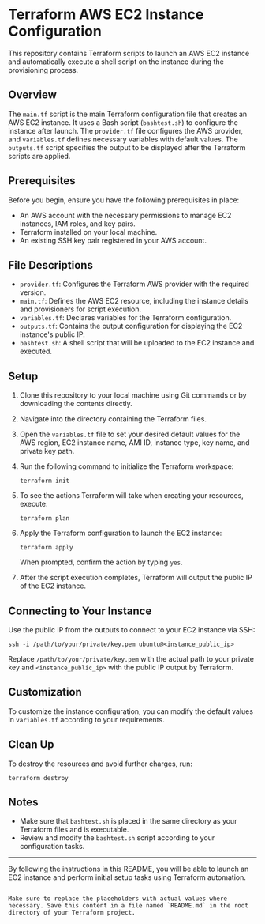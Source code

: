 # Terraform AWS EC2 Instance Configuration

This repository contains Terraform scripts to launch an AWS EC2 instance and automatically execute a shell script on the instance during the provisioning process.

## Overview

The `main.tf` script is the main Terraform configuration file that creates an AWS EC2 instance. It uses a Bash script (`bashtest.sh`) to configure the instance after launch. The `provider.tf` file configures the AWS provider, and `variables.tf` defines necessary variables with default values. The `outputs.tf` script specifies the output to be displayed after the Terraform scripts are applied.

## Prerequisites

Before you begin, ensure you have the following prerequisites in place:

- An AWS account with the necessary permissions to manage EC2 instances, IAM roles, and key pairs.
- Terraform installed on your local machine.
- An existing SSH key pair registered in your AWS account.

## File Descriptions

- `provider.tf`: Configures the Terraform AWS provider with the required version.
- `main.tf`: Defines the AWS EC2 resource, including the instance details and provisioners for script execution.
- `variables.tf`: Declares variables for the Terraform configuration.
- `outputs.tf`: Contains the output configuration for displaying the EC2 instance's public IP.
- `bashtest.sh`: A shell script that will be uploaded to the EC2 instance and executed.

## Setup

1. Clone this repository to your local machine using Git commands or by downloading the contents directly.

2. Navigate into the directory containing the Terraform files.

3. Open the `variables.tf` file to set your desired default values for the AWS region, EC2 instance name, AMI ID, instance type, key name, and private key path.

4. Run the following command to initialize the Terraform workspace:

   ```shell
   terraform init
   ```

5. To see the actions Terraform will take when creating your resources, execute:

   ```shell
   terraform plan
   ```

6. Apply the Terraform configuration to launch the EC2 instance:

   ```shell
   terraform apply
   ```

   When prompted, confirm the action by typing `yes`.

7. After the script execution completes, Terraform will output the public IP of the EC2 instance.

## Connecting to Your Instance

Use the public IP from the outputs to connect to your EC2 instance via SSH:

```shell
ssh -i /path/to/your/private/key.pem ubuntu@<instance_public_ip>
```

Replace `/path/to/your/private/key.pem` with the actual path to your private key and `<instance_public_ip>` with the public IP output by Terraform.

## Customization

To customize the instance configuration, you can modify the default values in `variables.tf` according to your requirements.

## Clean Up

To destroy the resources and avoid further charges, run:

```shell
terraform destroy
```

## Notes

- Make sure that `bashtest.sh` is placed in the same directory as your Terraform files and is executable.
- Review and modify the `bashtest.sh` script according to your configuration tasks.

---

By following the instructions in this README, you will be able to launch an EC2 instance and perform initial setup tasks using Terraform automation.
```

Make sure to replace the placeholders with actual values where necessary. Save this content in a file named `README.md` in the root directory of your Terraform project.